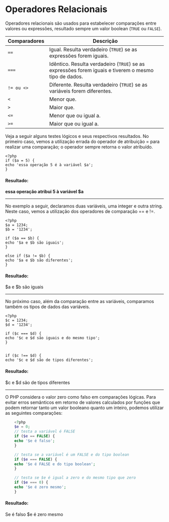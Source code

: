 # Operadores Relacionais

Operadores relacionais são usados para estabelecer comparações entre valores ou
expressões, resultado sempre um valor boolean (`TRUE` ou `FALSE`).

Comparadores | Descrição
------------ | --------- 
`==`         | Igual. Resulta verdadeiro (`TRUE`) se as expressões forem iguais.  
`===`        | Idêntico. Resulta verdadeiro (`TRUE`) se as expressões forem iguais e tiverem o mesmo tipo de dados. 
`!= ou <>`   | Diferente. Resulta verdadeiro (`TRUE`) se as variáveis forem diferentes.
`<`          | Menor que.
`>`          | Maior que.
`<=`         | Menor que ou igual a.  
`>=`         | Maior que ou igual a.

Veja a seguir alguns testes lógicos e seus respectivos resultados. No primeiro caso,
vemos a utilização errada do operador de atribuição = para realizar uma comparação;
o operador sempre retorna o valor atribuído.
     
    <?php 
    if ($a = 5) {
    echo 'essa operação 5 é à variável $a';
    }

#### Resultado:
**essa operação atribui 5 à variável $a**
___

No exemplo a seguir, declaramos duas variáveis, uma integer e outra string. 
Neste caso, vemos a utilização dos operadores de comparação == e !=.

    <?php
    $a = 1234;
    $b = '1234';

    if ($a == $b) {
    echo '$a e $b são iguais';
    }

    else if ($a != $b) {
    echo '$a e $b são diferentes';
    }

#### Resultado:
$a e $b são iguais
___

No próximo caso, além da comparação entre as variáveis, comparamos também
os tipos de dados das variáveis.
    
    <?php
    $c = 1234;
    $d = '1234';

    if ($c === $d) {
    echo '$c e $d são iguais e do mesmo tipo';
    }


    if ($c !== $d) {
    echo '$c e $d são de tipos diferentes';
    
#### Resultado: 
$c e $d são de tipos diferentes
___

O PHP considera o valor zero como falso em comparações lógicas. Para evitar erros
semânticos em retorno de valores calculados por funções que podem retornar tanto
um valor booleano quanto um inteiro, podemos utilizar as seguintes comparações:
```php     
    <?php 
    $e = 0;
    // testa a variável é FALSE
    if ($e == FALSE) {
    echo '$e é falso';
    }

    // testa se a variável é um FALSE e do tipo boolean
    if ($e === FALSE) {
    echo '$e é FALSE e do tipo boolean';
    }

    // testa se $e é igual a zero e do mesmo tipo que zero
    if ($e === 0) {
    echo '$e é zero mesmo';
    }
```
#### Resultado:
Se é falso $e é zero mesmo    
